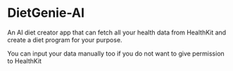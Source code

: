 # DietGenie-AI

An AI diet creator app that can fetch all your health data from HealthKit and create a diet program for your purpose. 

You can input your data manually too if you do not want to give permission to HealthKit
